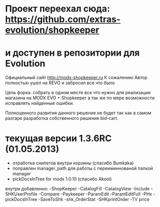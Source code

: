 Проект переехал сюда: https://github.com/extras-evolution/shopkeeper
=======================================================

и доступен в репозитории для Evolution 
=======================================================



Официальный сайт http://modx-shopkeeper.ru
К сожалению Автор полностью ушел на REVO и забросил все что было

Цель форка: собрать в одном месте все что нужно для реализации магазина на MODX EVO + Shopkeeper 
а так же по мере возможности исправлять найденные ошибки. 

Полноценного развития данного решение не будет так как в самом разгаре разработка собственного решения bid-cart.



текущая версии 1.3.6RC  (01.05.2013)
=======================================================
- отработка снипетов внутри корзины (спасибо Bumkaka)
- поправлен manager_path для работы с переименнованой папкой manager
- pickDocsInTree for modx 1.0.10 (спасибо Akool)





внутри добавленно: 
-ShopKeeper
-CatalogFill
-CatalogView
-Include
-SHKUserProfile
-Compare
-Paykeeper
-ParamEdit
-ParamEditFull
-PHx
-pickDocsInTree
-SaveToShk
-shk_OrderStat
-SHKprintOrder
-TV price
